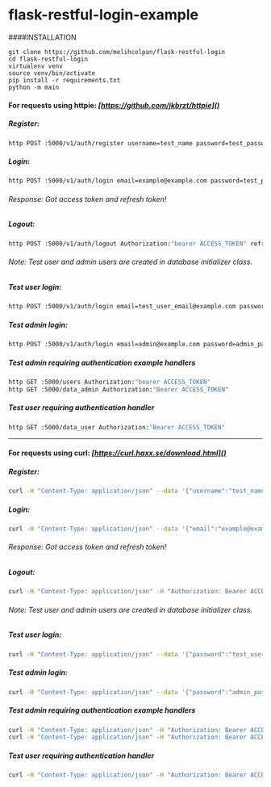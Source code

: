 # flask-restful-login-example

####INSTALLATION

```
git clone https://github.com/melihcolpan/flask-restful-login
cd flask-restful-login
virtualenv venv
source venv/bin/activate
pip install -r requirements.txt
python -m main
```

#### For requests using httpie: *[https://github.com/jkbrzt/httpie]()*

##### Register:

```sh
http POST :5000/v1/auth/register username=test_name password=test_password email=example@example.com
```

##### Login:

```sh
http POST :5000/v1/auth/login email=example@example.com password=test_password
```

###### Response: Got access token and refresh token!

##### Logout:

```sh
http POST :5000/v1/auth/logout Authorization:"bearer ACCESS_TOKEN" refresh_token=REFRESH_TOKEN
```

###### Note: Test user and admin users are created in database initializer class.

##### Test user login: 

```sh
http POST :5000/v1/auth/login email=test_user_email@example.com password=test_user_pass
```

##### Test admin login: 

```sh
http POST :5000/v1/auth/login email=admin@example.com password=admin_pass
```

##### Test admin requiring authentication example handlers

```sh
http GET :5000/users Authorization:"bearer ACCESS_TOKEN"
http GET :5000/data_admin Authorization:"Bearer ACCESS_TOKEN"
```

##### Test user requiring authentication handler

```sh
http GET :5000/data_user Authorization:"Bearer ACCESS_TOKEN"
```


------------------------------------------------------------------------------------------------------------------------


#### For requests using curl: *[https://curl.haxx.se/download.html]()*

##### Register:

```sh
curl -H "Content-Type: application/json" --data '{"username":"test_name","password":"test_password", "email":"example@example.com"}' http://localhost:5000/v1/auth/register
```

##### Login:

```sh
curl -H "Content-Type: application/json" --data '{"email":"example@example.com", "password":"test_password"}' http://localhost:5000/v1/auth/login
```

###### Response: Got access token and refresh token!

##### Logout:

```sh
curl -H "Content-Type: application/json" -H "Authorization: Bearer ACCESS_TOKEN" --data '{"refresh_token":"REFRESH_TOKEN"}' http://localhost:5000/v1/auth/logout
```

###### Note: Test user and admin users are created in database initializer class.

##### Test user login: 

```sh
curl -H "Content-Type: application/json" --data '{"password":"test_user_pass", "email":"test_user_email@example.com"}' http://localhost:5000/v1/auth/login
```

##### Test admin login: 

```sh
curl -H "Content-Type: application/json" --data '{"password":"admin_pass", "email":"admin@example.com"}' http://localhost:5000/v1/auth/login
```

##### Test admin requiring authentication example handlers

```sh
curl -H "Content-Type: application/json" -H "Authorization: Bearer ACCESS_TOKEN" http://localhost:5000/users
curl -H "Content-Type: application/json" -H "Authorization: Bearer ACCESS_TOKEN" http://localhost:5000/data_admin
```

##### Test user requiring authentication handler

```sh
curl -H "Content-Type: application/json" -H "Authorization: Bearer ACCESS_TOKEN" http://localhost:5000/data_user
```